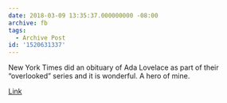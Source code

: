 ```yaml
---
date: 2018-03-09 13:35:37.000000000 -08:00
archive: fb
tags: 
  - Archive Post
id: '1520631337'
---
```


New York Times did an obituary of Ada Lovelace as part of their “overlooked” series and it is wonderful. A hero of mine. 

[Link](https://www.nytimes.com/interactive/2018/obituaries/overlooked-ada-lovelace.html)

